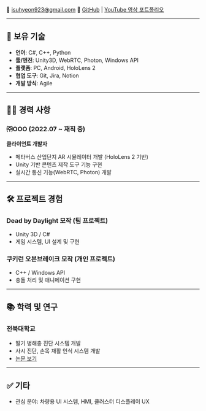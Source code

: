 📧 isuhyeon923@gmail.com 
🔗 [GitHub](https://github.com/gradeF) | [YouTube 영상 포트폴리오](https://youtu.be/gUf8SdJBZFc)

---

## 🔧 보유 기술

- **언어**: C#, C++, Python  
- **툴/엔진**: Unity3D, WebRTC, Photon, Windows API  
- **플랫폼**: PC, Android, HoloLens 2  
- **협업 도구**: Git, Jira, Notion  
- **개발 방식**: Agile

---

## 🧑‍💻 경력 사항

### ㈜OOO (2022.07 ~ 재직 중)  
**클라이언트 개발자**

- 메타버스 산업단지 AR 시뮬레이터 개발 (HoloLens 2 기반)  
- Unity 기반 콘텐츠 제작 도구 기능 구현  
- 실시간 통신 기능(WebRTC, Photon) 개발  

---

## 🛠 프로젝트 경험

### Dead by Daylight 모작 (팀 프로젝트)
- Unity 3D / C#  
- 게임 시스템, UI 설계 및 구현  

### 쿠키런 오븐브레이크 모작 (개인 프로젝트)
- C++ / Windows API  
- 충돌 처리 및 애니메이션 구현

---

## 📚 학력 및 연구

### 전북대학교
- 딸기 병해충 진단 시스템 개발  
- 사시 진단, 손목 재활 인식 시스템 개발  
- [논문 보기](https://www.earticle.net/Article/A394127)

---

## ✅ 기타

- 관심 분야: 차량용 UI 시스템, HMI, 클러스터 디스플레이 UX  
